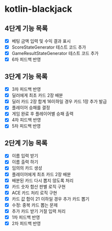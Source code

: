 # kotlin-blackjack

## 4단계 기능 목록
- [x] 베팅 금액 입력 및 수익 결과 표시
- [x] ScoreStateGenerator 테스트 코드 추가
- [x] GameResultStateGenerator 테스트 코드 추가
- [x] 6차 피드백 반영

## 3단계 기능 목록
- [x] 3차 피드백 반영
- [x] 딜러에게 최초 카드 2장 배분
- [x] 딜러 카드 2장 합계 16이하일 경우 카드 1장 추가 발급
- [x] 플레이어 승패를 결정
- [x] 게임 완료 후 플레이어별 승패 출력
- [x] 4차 피드백 반영
- [x] 5차 피드백 반영

## 2단계 기능 목록
- [x] 이름 입력 받기
- [x] 이름 출력 하기
- [x] 임의의 카드 생성
- [x] 플레이어에게 최초 카드 2장 배분
- [x] 배분된 카드 다시 뽑지 않도록 처리
- [x] 카드 숫자 합산 판별 로직 구현
- [x] ACE 카드 처리 로직 구현
- [x] 카드 값 합이 21 이하일 경우 추가 카드 뽑기
- [x] 수정: 중복 카드 뽑는 문제
- [x] 추가 카드 받기 거절 입력 처리
- [x] 1차 피드백 반영
- [x] 2차 피드백 반영
